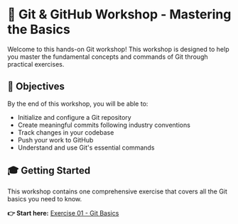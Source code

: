 # 🚀 Git & GitHub Workshop - Mastering the Basics

Welcome to this hands-on Git workshop! This workshop is designed to help you master the fundamental concepts and commands of Git through practical exercises.

## 🎯 Objectives

By the end of this workshop, you will be able to:

- Initialize and configure a Git repository
- Create meaningful commits following industry conventions
- Track changes in your codebase
- Push your work to GitHub
- Understand and use Git's essential commands

## 🎓 Getting Started

This workshop contains one comprehensive exercise that covers all the Git basics you need to know.

**👉 Start here:** [Exercise 01 - Git Basics](/exercises/ex01_basics/instructions.md)
